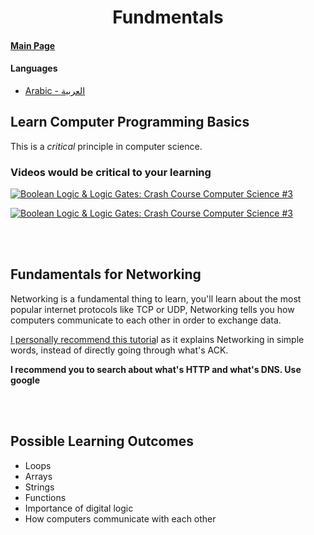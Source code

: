 <h1 align='center'>Fundmentals</h1>

#### [Main Page](../../README)

#### Languages

- [Arabic - العربية](../ar/fundamentals)

## **Learn Computer Programming Basics**

This is a _critical_ principle in computer science.

### Videos would be critical to your learning

[![ Boolean Logic & Logic Gates: Crash Course Computer Science #3
 ](https://img.youtube.com/vi/gI-qXk7XojA/0.jpg)](https://www.youtube.com/watch?v=gI-qXk7XojA "Boolean Logic & Logic Gates: Crash Course Computer Science #3
")

[![ Boolean Logic & Logic Gates: Crash Course Computer Science #3
 ](https://img.youtube.com/vi/JQBRzsPhw2w/0.jpg)](https://www.youtube.com/watch?v=JQBRzsPhw2w "Logic Gates, Truth Tables, Boolean Algebra AND, OR, NOT, NAND & NOR
")

<br>
<br>

## **Fundamentals for Networking**

Networking is a fundamental thing to learn, you'll learn about the most popular internet protocols like TCP or UDP, Networking tells you how computers communicate to each other in order to exchange data.

[I personally recommend this tutoria](https://cs.lmu.edu/~ray/notes/netsandinets/)l as it explains Networking in simple words, instead of directly going through what's ACK.

**I recommend you to search about what's HTTP and what's DNS. Use google**

<br>
<br>

## **Possible Learning Outcomes**

- Loops
- Arrays
- Strings
- Functions
- Importance of digital logic
- How computers communicate with each other
